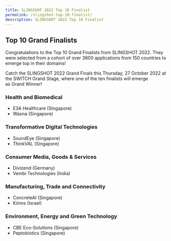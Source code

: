 ```yaml
---
title: SLINGSHOT 2022 Top 10 Finalist
permalink: /slingshot-top-10-finalist/
description: SLINGSHOT 2022 Top 10 Finalist
---
```

## **Top 10 Grand Finalists**
Congratulations to the Top 10 Grand Finalists from SLINGSHOT 2022. They were selected from a cohort of over 3600 applications from 150 countries to emerge top in their domains!

Catch the SLINGSHOT 2022 Grand Finals this Thursday, 27 October 2022 at the SWITCH Grand Stage, where one of the ten finalists will emerge as Grand Winner!

### **Health and Biomedical**
* E3A Healthcare (Singapore)
* Wasna (Singapore)

### **Transformative Digital Technologies**
* SoundEye (Singapore)
* ThinkVAL (Singapore)

### **Consumer Media, Goods & Services**
* Divizend (Germany)
* Vembi Technologies (India)

### **Manufacturing, Trade and Connectivity**
* ConcreteAI (Singapore)
* Kiinns (Israel)


### **Environment, Energy and Green Technology**
* CBE Eco-Solutions (Singapore)
* Peptobiotics (Singapore)